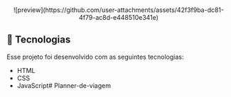 


<br>

<p align="center">
  ![preview](https://github.com/user-attachments/assets/42f3f9ba-dc81-4f79-ac8d-e448510e341e)
</p>


## 🚀 Tecnologias

Esse projeto foi desenvolvido com as seguintes tecnologias:

- HTML
- CSS
- JavaScript# Planner-de-viagem
